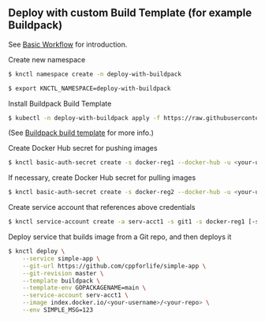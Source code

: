 ## Deploy with custom Build Template (for example Buildpack)

See [Basic Workflow](./basic-workflow.md) for introduction.

Create new namespace

```bash
$ knctl namespace create -n deploy-with-buildpack

$ export KNCTL_NAMESPACE=deploy-with-buildpack
```

Install Buildpack Build Template

```bash
$ kubectl -n deploy-with-buildpack apply -f https://raw.githubusercontent.com/knative/build-templates/master/buildpack/buildpack.yaml
```

(See [Buildpack build template](https://github.com/knative/build-templates/tree/master/buildpack) for more info.)

Create Docker Hub secret for pushing images

```bash
$ knctl basic-auth-secret create -s docker-reg1 --docker-hub -u <your-username> -p <your-password>
```

If necessary, create Docker Hub secret for pulling images

```bash
$ knctl basic-auth-secret create -s docker-reg2 --docker-hub -u <your-username> -p <your-password> --for-pulling
```

Create service account that references above credentials

```bash
$ knctl service-account create -a serv-acct1 -s git1 -s docker-reg1 [-s docker-reg2]
```

Deploy service that builds image from a Git repo, and then deploys it

```bash
$ knctl deploy \
    --service simple-app \
    --git-url https://github.com/cppforlife/simple-app \
    --git-revision master \
    --template buildpack \
    --template-env GOPACKAGENAME=main \
    --service-account serv-acct1 \
    --image index.docker.io/<your-username>/<your-repo> \
    --env SIMPLE_MSG=123
```
